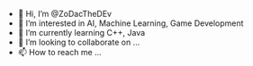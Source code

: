 - 👋 Hi, I’m @ZoDacTheDEv
- 👀 I’m interested in AI, Machine Learning, Game Development
- 🌱 I’m currently learning C++, Java
- 💞️ I’m looking to collaborate on ...
- 📫 How to reach me ...

<!---
ZoDacTheDEv/ZoDacTheDEv is a ✨ special ✨ repository because its `README.md` (this file) appears on your GitHub profile.
You can click the Preview link to take a look at your changes.
--->
